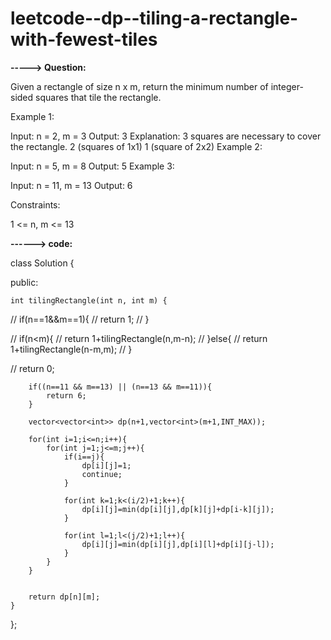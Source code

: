 # leetcode--dp--tiling-a-rectangle-with-fewest-tiles

**-----> Question:**

Given a rectangle of size n x m, return the minimum number of integer-sided squares that tile the rectangle.

 

Example 1:



Input: n = 2, m = 3
Output: 3
Explanation: 3 squares are necessary to cover the rectangle.
2 (squares of 1x1)
1 (square of 2x2)
Example 2:



Input: n = 5, m = 8
Output: 5
Example 3:



Input: n = 11, m = 13
Output: 6
 

Constraints:

1 <= n, m <= 13

**------> code:**

class Solution {
    
public:
    
    int tilingRectangle(int n, int m) {
        
//         if(n==1&&m==1){
//             return 1;
//         }
        
//         if(n<m){
//             return 1+tilingRectangle(n,m-n);
//         }else{
//             return 1+tilingRectangle(n-m,m);
//         }
        
//         return 0;
        
        if((n==11 && m==13) || (n==13 && m==11)){
            return 6;
        }
        
        vector<vector<int>> dp(n+1,vector<int>(m+1,INT_MAX));
        
        for(int i=1;i<=n;i++){
            for(int j=1;j<=m;j++){
                if(i==j){
                    dp[i][j]=1;
                    continue;
                }
                
                for(int k=1;k<(i/2)+1;k++){
                    dp[i][j]=min(dp[i][j],dp[k][j]+dp[i-k][j]);
                }
                
                for(int l=1;l<(j/2)+1;l++){
                    dp[i][j]=min(dp[i][j],dp[i][l]+dp[i][j-l]);
                }
            }
        }
        
        
        return dp[n][m];
    }
};
